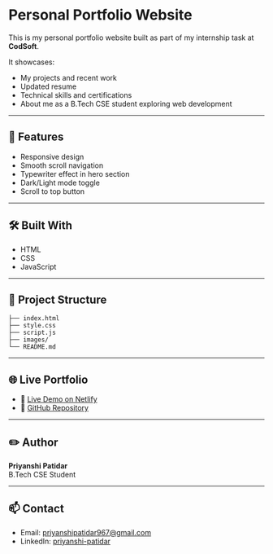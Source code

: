 #  Personal Portfolio Website

This is my personal portfolio website built as part of my internship task at **CodSoft**.

It showcases:
- My projects and recent work
- Updated resume
- Technical skills and certifications
- About me as a B.Tech CSE student exploring web development

---

## 🚀 Features
- Responsive design
- Smooth scroll navigation
- Typewriter effect in hero section
- Dark/Light mode toggle
- Scroll to top button

---

## 🛠️ Built With
- HTML
- CSS
- JavaScript

---

## 📂 Project Structure
```Task-1/
├── index.html
├── style.css
├── script.js
├── images/
└── README.md
```

---

## 🌐 Live Portfolio
- 🔗 [Live Demo on Netlify](inspiring-daffodil-4cf819.netlify.app)
- 📂 [GitHub Repository](https://github.com/priyanshipatidar02/CodSoft/tree/main/Task-1)

---

## ✏️ Author
**Priyanshi Patidar**  
B.Tech CSE Student

---

## 📫 Contact
- Email: priyanshipatidar967@gmail.com
- LinkedIn: [priyanshi-patidar](https://www.linkedin.com/in/priyanshi-patidar-475815322)
